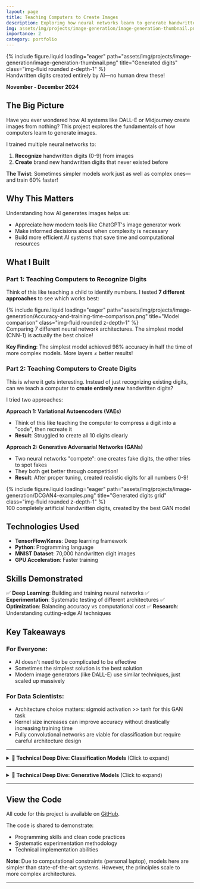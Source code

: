```yaml
---
layout: page
title: Teaching Computers to Create Images
description: Exploring how neural networks learn to generate handwritten digits
img: assets/img/projects/image-generation/image-generation-thumbnail.png
importance: 2
category: portfolio
---
```


<div class="row justify-content-sm-center">
    <div class="col-sm-6 mt-3 mt-md-0">
        {% include figure.liquid loading="eager" path="assets/img/projects/image-generation/image-generation-thumbnail.png" title="Generated digits" class="img-fluid rounded z-depth-1" %}
    </div>
</div>
<div class="caption">
    Handwritten digits created entirely by AI—no human drew these!
</div>

**November - December 2024**

## The Big Picture

Have you ever wondered how AI systems like DALL-E or Midjourney create images from nothing? This project explores the fundamentals of how computers learn to generate images.

I trained multiple neural networks to:
1. **Recognize** handwritten digits (0-9) from images
2. **Create** brand new handwritten digits that never existed before

**The Twist**: Sometimes simpler models work just as well as complex ones—and train 60% faster!

## Why This Matters

Understanding how AI generates images helps us:
- Appreciate how modern tools like ChatGPT's image generator work
- Make informed decisions about when complexity is necessary
- Build more efficient AI systems that save time and computational resources

## What I Built

### Part 1: Teaching Computers to Recognize Digits

Think of this like teaching a child to identify numbers. I tested **7 different approaches** to see which works best:

<div class="row">
    <div class="col-sm mt-3 mt-md-0">
        {% include figure.liquid loading="eager" path="assets/img/projects/image-generation/Accuracy-and-training-time-comparison.png" title="Model comparison" class="img-fluid rounded z-depth-1" %}
    </div>
</div>
<div class="caption">
    Comparing 7 different neural network architectures. The simplest model (CNN-1) is actually the best choice!
</div>

**Key Finding**: The simplest model achieved 98% accuracy in half the time of more complex models. More layers ≠ better results!

### Part 2: Teaching Computers to Create Digits

This is where it gets interesting. Instead of just recognizing existing digits, can we teach a computer to **create entirely new** handwritten digits?

I tried two approaches:

**Approach 1: Variational Autoencoders (VAEs)**
- Think of this like teaching the computer to compress a digit into a "code", then recreate it
- **Result**: Struggled to create all 10 digits clearly

**Approach 2: Generative Adversarial Networks (GANs)**
- Two neural networks "compete": one creates fake digits, the other tries to spot fakes
- They both get better through competition!
- **Result**: After proper tuning, created realistic digits for all numbers 0-9!

<div class="row justify-content-sm-center">
    <div class="col-sm-8 mt-3 mt-md-0">
        {% include figure.liquid loading="eager" path="assets/img/projects/image-generation/DCGAN4-examples.png" title="Generated digits grid" class="img-fluid rounded z-depth-1" %}
    </div>
</div>
<div class="caption">
    100 completely artificial handwritten digits, created by the best GAN model
</div>

## Technologies Used

- **TensorFlow/Keras**: Deep learning framework
- **Python**: Programming language
- **MNIST Dataset**: 70,000 handwritten digit images
- **GPU Acceleration**: Faster training

## Skills Demonstrated

✅ **Deep Learning**: Building and training neural networks
✅ **Experimentation**: Systematic testing of different architectures
✅ **Optimization**: Balancing accuracy vs computational cost
✅ **Research**: Understanding cutting-edge AI techniques

## Key Takeaways

### For Everyone:
- AI doesn't need to be complicated to be effective
- Sometimes the simplest solution is the best solution
- Modern image generators (like DALL-E) use similar techniques, just scaled up massively

### For Data Scientists:
- Architecture choice matters: sigmoid activation >> tanh for this GAN task
- Kernel size increases can improve accuracy without drastically increasing training time
- Fully convolutional networks are viable for classification but require careful architecture design

---

<details>
<summary><strong>🔬 Technical Deep Dive: Classification Models</strong> (Click to expand)</summary>

## Convolutional Neural Networks (CNNs)

I tested three CNN architectures to understand the impact of network depth and layer types:

### CNN-1 (Baseline)
- **Architecture**: 3 convolutional layers + 1 fully connected layer
- **Performance**: 98% accuracy
- **Training Time**: Baseline (100 epochs)

<div class="row">
    <div class="col-sm mt-3 mt-md-0">
        {% include figure.liquid loading="eager" path="assets/img/projects/image-generation/CNN1.png" title="CNN 1 architecture" class="img-fluid rounded z-depth-1" %}
    </div>
</div>

<div class="row">
    <div class="col-sm mt-3 mt-md-0">
        {% include figure.liquid loading="eager" path="assets/img/projects/image-generation/CNN1-training.png" title="CNN 1 training" class="img-fluid rounded z-depth-1" %}
    </div>
</div>

### CNN-2 (More Convolutional Layers)
- **Architecture**: 5 convolutional layers + 1 fully connected layer
- **Performance**: 98.6% accuracy (best!)
- **Training Time**: +60% vs baseline
- **Overfitting**: Starts around epoch 40

<div class="row">
    <div class="col-sm mt-3 mt-md-0">
        {% include figure.liquid loading="eager" path="assets/img/projects/image-generation/CNN2-training.png" title="CNN 2 training" class="img-fluid rounded z-depth-1" %}
    </div>
</div>

### CNN-3 (More Fully Connected Layers)
- **Architecture**: 3 convolutional layers + 3 fully connected layers
- **Performance**: 98% accuracy
- **Training Time**: +10% vs baseline
- **Overfitting**: Starts around epoch 15 (earliest!)

**Conclusion**: Adding convolutional layers costs 60% more time but adding FC layers only costs 10% more. However, neither significantly improves accuracy, making CNN-1 the most efficient choice.

---

## Fully Convolutional Neural Networks (FCNNs)

Unlike CNNs, FCNNs use only convolutional layers (no fully connected layers at the end). They use global pooling instead.

### FCNN-1 (Baseline)
- **Architecture**: 3 convolutional layers + global pooling
- **Performance**: ~96% accuracy (lower than CNNs)
- **Observation**: Slower convergence

### FCNN-2 (More Layers)
- **Architecture**: 5 convolutional layers + global pooling
- **Performance**: ~97% accuracy
- **Improvement**: Better than FCNN-1, approaching CNN performance

### FCNN-3 (Larger Kernels)
- **Architecture**: 3 convolutional layers (5×5 kernels) + global pooling
- **Performance**: ~97.5% accuracy (best FCNN!)
- **Key Insight**: Kernel size matters more than depth for FCNNs

### FCNN-4 (More Layers + Larger Kernels)
- **Architecture**: 5 convolutional layers (5×5 kernels) + global pooling
- **Performance**: ~97% accuracy
- **Overfitting**: Starts around epoch 20
- **Observation**: Diminishing returns from added complexity

<div class="row">
    <div class="col-sm mt-3 mt-md-0">
        {% include figure.liquid loading="eager" path="assets/img/projects/image-generation/FCNN-accuracy-comparison.png" title="FCNN comparison" class="img-fluid rounded z-depth-1" %}
    </div>
</div>

**Conclusion**: FCNNs can achieve competitive performance (~97.5%) but CNNs are simpler and faster for this task.

</details>

---

<details>
<summary><strong>🎨 Technical Deep Dive: Generative Models</strong> (Click to expand)</summary>

## Convolutional Variational Autoencoders (CVAEs)

CVAEs learn to compress images into a "latent space" (2D in our case) and then reconstruct them. Good separation in the latent space = good generation.

### CVAE-1 (Baseline)
- **Architecture**: 3 conv layers (encoder + decoder), 100-neuron hidden layer, 2D latent space
- **Latent Space Separation**: Marginal (only 0, 1, 3, 7, 9 clearly separated)
- **Silhouette Score**: ~0.15

<div class="row">
    <div class="col-sm mt-3 mt-md-0">
        {% include figure.liquid loading="eager" path="assets/img/projects/image-generation/CVAE1-latent-space-implicit.png" title="CVAE 1 latent space" class="img-fluid rounded z-depth-1" %}
    </div>
</div>

<div class="row">
    <div class="col-sm mt-3 mt-md-0">
        {% include figure.liquid loading="eager" path="assets/img/projects/image-generation/CVAE1-latent-space-explicit.png" title="CVAE 1 generation" class="img-fluid rounded z-depth-1" %}
    </div>
</div>

### CVAE-2 (Larger Hidden Layer)
- **Change**: 200-neuron hidden layer (2× baseline)
- **Result**: Similar performance to CVAE-1

### CVAE-3 (More Convolutional Layers)
- **Change**: 5 conv layers (encoder + decoder)
- **Result**: Slight improvement, some digits (like 5) now visible

### CVAE-4 & CVAE-5 (More Fully Connected Layers)
- **Change**: 3-4 fully connected layers
- **Result**: Moderate improvement, but still incomplete digit separation

<div class="row">
    <div class="col-sm mt-3 mt-md-0">
        {% include figure.liquid loading="eager" path="assets/img/projects/image-generation/CVAE-silhouette-comparison.png" title="CVAE comparison" class="img-fluid rounded z-depth-1" %}
    </div>
</div>

**Conclusion**: CVAEs with 2D latent space struggle to separate all 10 digits. Higher-dimensional latent space might help, but GANs perform better for this task.

---

## Deep Convolutional Generative Adversarial Networks (DCGANs)

GANs use two competing networks:
- **Generator**: Creates fake images
- **Discriminator**: Tries to detect fakes

They improve through adversarial training.

### DCGAN-1 (Baseline with Tanh)
- **Architecture**: 3 conv layers (generator + discriminator), `tanh` activation
- **Result**: Poor! Only 0s and 9s barely recognizable
- **Issue**: Discriminator plateaus, generator loss keeps increasing

<div class="row">
    <div class="col-sm mt-3 mt-md-0">
        {% include figure.liquid loading="eager" path="assets/img/projects/image-generation/DCGAN1-training.png" title="DCGAN 1 training" class="img-fluid rounded z-depth-1" %}
    </div>
</div>

<div class="row">
    <div class="col-sm mt-3 mt-md-0">
        {% include figure.liquid loading="eager" path="assets/img/projects/image-generation/DCGAN1-examples.png" title="DCGAN 1 examples" class="img-fluid rounded z-depth-1" %}
    </div>
</div>

### DCGAN-2 (Sigmoid Activation)
- **Change**: `sigmoid` activation instead of `tanh`
- **Result**: Dramatic improvement! Losses oscillate healthily
- **Quality**: Most digits recognizable but still imperfect

<div class="row">
    <div class="col-sm mt-3 mt-md-0">
        {% include figure.liquid loading="eager" path="assets/img/projects/image-generation/DCGAN2-training.png" title="DCGAN 2 training" class="img-fluid rounded z-depth-1" %}
    </div>
</div>

**Key Insight**: Activation function choice is CRITICAL for GANs!

### DCGAN-3 (Larger Kernels)
- **Change**: 5×5 kernels (from 3×3), keeping sigmoid
- **Result**: Significant quality improvement, all 10 digits recognizable!
- **Training Time**: Minimal increase

<div class="row">
    <div class="col-sm mt-3 mt-md-0">
        {% include figure.liquid loading="eager" path="assets/img/projects/image-generation/DCGAN3-examples.png" title="DCGAN 3 examples" class="img-fluid rounded z-depth-1" %}
    </div>
</div>

### DCGAN-4 (More Layers)
- **Change**: 4 conv layers (generator + discriminator)
- **Result**: Best quality! All digits clear, fewer artifacts
- **Training Time**: Significantly longer, but worth it

<div class="row">
    <div class="col-sm mt-3 mt-md-0">
        {% include figure.liquid loading="eager" path="assets/img/projects/image-generation/DCGAN4-training.png" title="DCGAN 4 training" class="img-fluid rounded z-depth-1" %}
    </div>
</div>

**Final Model**: DCGAN-4 produces the highest-quality generated images!

<div class="row">
    <div class="col-sm mt-3 mt-md-0">
        {% include figure.liquid loading="eager" path="assets/img/projects/image-generation/DCGAN-training-time-comparison.png" title="DCGAN training time" class="img-fluid rounded z-depth-1" %}
    </div>
</div>

</details>

---

## View the Code

All code for this project is available on [GitHub](https://github.com/LeonardoPaccianiMori/image-generation).

The code is shared to demonstrate:
- Programming skills and clean code practices
- Systematic experimentation methodology
- Technical implementation abilities

**Note**: Due to computational constraints (personal laptop), models here are simpler than state-of-the-art systems. However, the principles scale to more complex architectures.

---